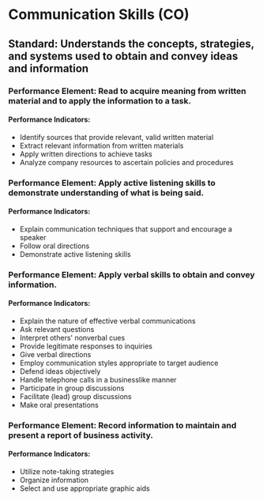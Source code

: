 # Communication Skills (CO)

## Standard: Understands the concepts, strategies, and systems used to obtain and convey ideas and information

### Performance Element: Read to acquire meaning from written material and to apply the information to a task.

#### Performance Indicators:

* Identify sources that provide relevant, valid written material
* Extract relevant information from written materials
* Apply written directions to achieve tasks
* Analyze company resources to ascertain policies and procedures

### Performance Element: Apply active listening skills to demonstrate understanding of what is being said.

#### Performance Indicators:

* Explain communication techniques that support and encourage a speaker
* Follow oral directions
* Demonstrate active listening skills

### Performance Element: Apply verbal skills to obtain and convey information.

#### Performance Indicators:

* Explain the nature of effective verbal communications
* Ask relevant questions
* Interpret others' nonverbal cues
* Provide legitimate responses to inquiries
* Give verbal directions
* Employ communication styles appropriate to target audience
* Defend ideas objectively
* Handle telephone calls in a businesslike manner
* Participate in group discussions
* Facilitate (lead) group discussions
* Make oral presentations

### Performance Element: Record information to maintain and present a report of business activity.

#### Performance Indicators:

* Utilize note-taking strategies
* Organize information
* Select and use appropriate graphic aids